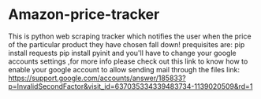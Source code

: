 # Amazon-price-tracker
This is python web scraping tracker which notifies the user when the price of the particular product they have chosen fall down!
prequisites are:
pip install requests
pip install pyinit
and you'll have to change your google accounts settings ,for more info please check out this link to know how to enable your google account to allow sending mail through the files
link: https://support.google.com/accounts/answer/185833?p=InvalidSecondFactor&visit_id=637035334339483734-1139020509&rd=1
